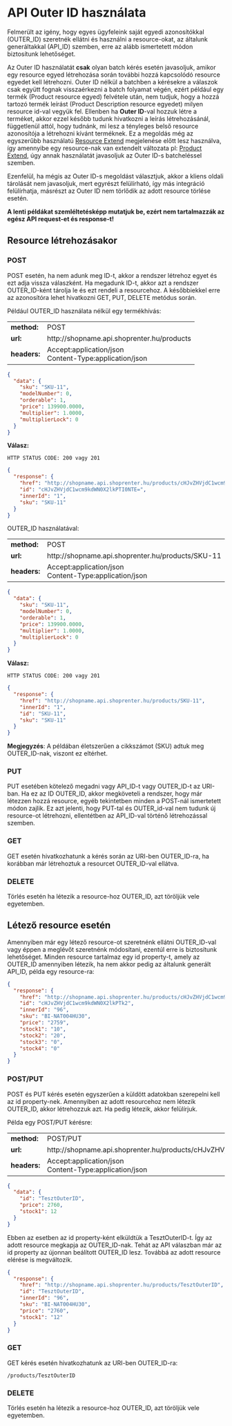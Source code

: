 # API Outer ID használata

Felmerült az igény, hogy egyes ügyfeleink saját egyedi azonosítókkal (OUTER_ID) szeretnék ellátni és használni a resource-okat, az általunk generáltakkal (API_ID) szemben, erre az alább ismertetett módon biztosítunk lehetőséget.

Az Outer ID használatát **csak** olyan batch kérés esetén javasoljuk, amikor egy resource egyed létrehozása során további hozzá kapcsolódó resource egyedet kell létrehozni.
Outer ID nélkül a batchben a kérésekre a válaszok csak együtt fognak visszaérkezni a batch folyamat végén, ezért például egy termék (Product resource egyed) felvétele után, nem tudjuk, hogy a hozzá tartozó termék leírást (Product Description resource egyedet) milyen resource id-val vegyük fel.
Ellenben ha **Outer ID**-val hozzuk létre a terméket, akkor ezzel később tudunk hivatkozni a leírás létrehozásánál, függetlenül attól, hogy tudnánk, mi lesz a tényleges belső resource azonosítója a létrehozni kívánt terméknek.
Ez a megoldás még az egyszerűbb használatú [Resource Extend](EXTEND_RESOURCE.md) megjelenése előtt lesz használva, így amennyibe egy resource-nak van extendelt változata pl: [Product Extend](https://www.shoprenter.hu/api/doc#product_extend), úgy annak használatát javasoljuk az Outer ID-s batcheléssel szemben.

Ezenfelül, ha mégis az Outer ID-s megoldást választjuk, akkor a kliens oldali tárolását nem javasoljuk, mert egyrészt felülírható, így más integráció felülírhatja, másrészt az Outer ID nem törlődik az adott resource törlése esetén.

**A lenti példákat szemléltetésképp mutatjuk be, ezért nem tartalmazzák az egész API request-et és response-t!**

## Resource létrehozásakor

### POST

POST esetén, ha nem adunk meg ID-t, akkor a rendszer létrehoz egyet és ezt adja vissza válaszként. Ha megadunk ID-t, akkor azt a rendszer OUTER_ID-ként tárolja le és ezt rendeli a resourcehoz. A későbbiekkel erre az azonosítóra lehet hivatkozni GET, PUT, DELETE metódus során.

Például OUTER_ID használata nélkül egy termékhívás:

<table>
  <tr>
    <td><b>method:</b></td>
    <td>POST</td>
  </tr>
  <tr>
    <td><b>url:</b></td>
    <td>http://shopname.api.shoprenter.hu/products</td>
  </tr>
  <tr>
    <td><b>headers:</b></td>
    <td>
        Accept:application/json<br>
        Content-Type:application/json
    </td>
  </tr>
</table>

```json
{
  "data": {
    "sku": "SKU-11",
    "modelNumber": 0,
    "orderable": 1,
    "price": 139900.0000,
    "multiplier": 1.0000,
    "multiplierLock": 0
  }
}
```

**Válasz:**

```
HTTP STATUS CODE: 200 vagy 201
```

```json
{
  "response": {
    "href": "http://shopname.api.shoprenter.hu/products/cHJvZHVjdC1wcm9kdWN0X2lkPTI0NTE=",
    "id": "cHJvZHVjdC1wcm9kdWN0X2lkPTI0NTE=",
    "innerId": "1",
    "sku": "SKU-11"
  }
}
```

OUTER_ID használatával:

<table>
  <tr>
    <td><b>method:</b></td>
    <td>POST</td>
  </tr>
  <tr>
    <td><b>url:</b></td>
    <td>http://shopname.api.shoprenter.hu/products/SKU-11</td>
  </tr>
  <tr>
    <td><b>headers:</b></td>
    <td>
        Accept:application/json<br>
        Content-Type:application/json
    </td>
  </tr>
</table>

```json
{
  "data": {
    "sku": "SKU-11",
    "modelNumber": 0,
    "orderable": 1,
    "price": 139900.0000,
    "multiplier": 1.0000,
    "multiplierLock": 0
  }
}
```

**Válasz:**

```
HTTP STATUS CODE: 200 vagy 201
```

```json
{
  "response": {
    "href": "http://shopname.api.shoprenter.hu/products/SKU-11",
    "innerId": "1",
    "id": "SKU-11",
    "sku": "SKU-11"
  }
}
```

**Megjegyzés**: A példában életszerűen a cikkszámot (SKU) adtuk meg OUTER_ID-nak, viszont ez eltérhet.  

### PUT

PUT esetében kötelező megadni vagy API_ID-t vagy OUTER_ID-t az URI-ban. Ha ez az ID OUTER_ID, akkor megköveteli a rendszer, hogy már létezzen hozzá resource, egyéb tekintetben minden a POST-nál ismertetett módon zajlik. Ez azt jelenti, hogy PUT-tal és OUTER_id-val nem tudunk új resource-ot létrehozni, ellentétben az API_ID-val történő létrehozással szemben.

### GET

GET esetén hivatkozhatunk a kérés során az URI-ben OUTER_ID-ra, ha korábban már létrehoztuk a resourcet OUTER_ID-val ellátva.

### DELETE
 
Törlés esetén ha létezik a resource-hoz OUTER_ID, azt töröljük vele egyetemben.

## Létező resource esetén

Amennyiben már egy létező resource-ot szeretnénk ellátni OUTER_ID-val vagy éppen a meglévőt szeretnénk módosítani, ezentúl erre is biztosítunk lehetőséget. Minden resource tartalmaz egy id property-t, amely az OUTER_ID amennyiben létezik, ha nem akkor pedig az általunk generált API_ID, példa egy resource-ra:

```json
{
  "response": {
    "href": "http://shopname.api.shoprenter.hu/products/cHJvZHVjdC1wcm9kdWN0X2lkPTk2",
    "id": "cHJvZHVjdC1wcm9kdWN0X2lkPTk2",
    "innerId": "96",
    "sku": "BI-NAT004HU30",
    "price": "2759",
    "stock1": "10",
    "stock2": "20",
    "stock3": "0",
    "stock4": "0"
  }
}
```

### POST/PUT

POST és PUT kérés esetén egyszerűen a küldött adatokban szerepelni kell az id property-nek. Amennyiben az adott resourcehoz nem létezik OUTER_ID, akkor létrehozzuk azt. Ha pedig létezik, akkor felülírjuk.

Példa egy POST/PUT kérésre:

<table>
  <tr>
    <td><b>method:</b></td>
    <td>POST/PUT</td>
  </tr>
  <tr>
    <td><b>url:</b></td>
    <td>http://shopname.api.shoprenter.hu/products/cHJvZHVjdC1wcm9kdWN0X2lkPTk2</td>
  </tr>
  <tr>
    <td><b>headers:</b></td>
    <td>
        Accept:application/json<br>
        Content-Type:application/json
    </td>
  </tr>
</table>

```json
{
  "data": {
    "id": "TesztOuterID",
    "price": 2760,
    "stock1": 12
  }
}
```

Ebben az esetben az id property-ként elküldtük a TesztOuterID-t. Így az adott resource megkapja az OUTER_ID-nak. Tehát az API válaszban már az id property az újonnan beálított OUTER_ID lesz. Továbbá az adott resource elérése is megváltozik.

```json
{
  "response": {
    "href": "http://shopname.api.shoprenter.hu/products/TesztOuterID",
    "id": "TesztOuterID",
    "innerId": "96",
    "sku": "BI-NAT004HU30",
    "price": "2760",
    "stock1": "12"
  }
}
```

### GET

GET kérés esetén hivatkozhatunk az URI-ben OUTER_ID-ra:

```
/products/TesztOuterID
```

### DELETE

Törlés esetén ha létezik a resource-hoz OUTER_ID, azt töröljük vele egyetemben.
